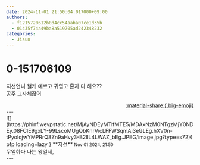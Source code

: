```yaml
---
date: 2024-11-01 21:50:04.017000+09:00
authors:
  - f1215720612b0d4cc54aaba07ce1d35b
  - 01435f74a49ba8a519705ad242348232
categories:
  - Jisun
---
```


# 0-151706109

<div class="post-container" markdown="1">
<div class="content-container md-sidebar__scrollwrap" markdown="1">

지선언니 왤케 예쁘고 귀엽고 혼자 다 해요?? <br>공주 그자체잖어

</div>
</div>

<div style="text-align: right;" markdown="1">
<a href="https://weverse.io/fromis9/fanpost/0-151706109" style="text-align: right;">:material-share:{.big-emoji}</a>
</div>
---

<div class="comments-container md-sidebar__scrollwrap" markdown="1">
<div class="comment" markdown="1">
<div class='id-container' markdown="1">
![](https://phinf.wevpstatic.net/MjAyNDEyMTlfMTE5/MDAxNzM0NTgzMjY0NDEy.08FClE9gxLY-99LscoMUgQbKnrVicLFFWSqmAi3eGLEg.hXV0n-tPyoIqjwYMPRrQ8Zn9aHvy3-B2llL4LWAZ_bEg.JPEG/image.jpg?type=s72){ pfp loading=lazy }
**<span class="artist">지선</span>** <small>Nov 01 2024, 21:50</small><br>
</div>
<div class='comment-body' markdown="1">
무엄하다 나는 왕일세,
</div>
</div>
</div>
---
